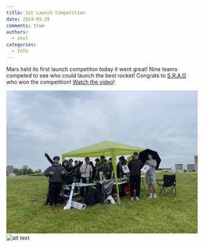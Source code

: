 ```yaml
---
title: 1st Launch Competition
date: 2024-05-25
comments: true
authors:
  - zeul
categories:
  - Info
---
```


Mars held its first launch competiton today it went great! Nine teams competed to see who could launch the best rocket! Congrats to [S.R.A.G] who won the competition! [Watch the video](launch.mp4)!

![alt text](IMG_6775.jpg)
![alt text](remix-55ebeab2-19a8-4e02-9e2f-81e614cba05e.png)






[S.R.A.G]: ../../../../Teams/S.R.A.G/index.md


